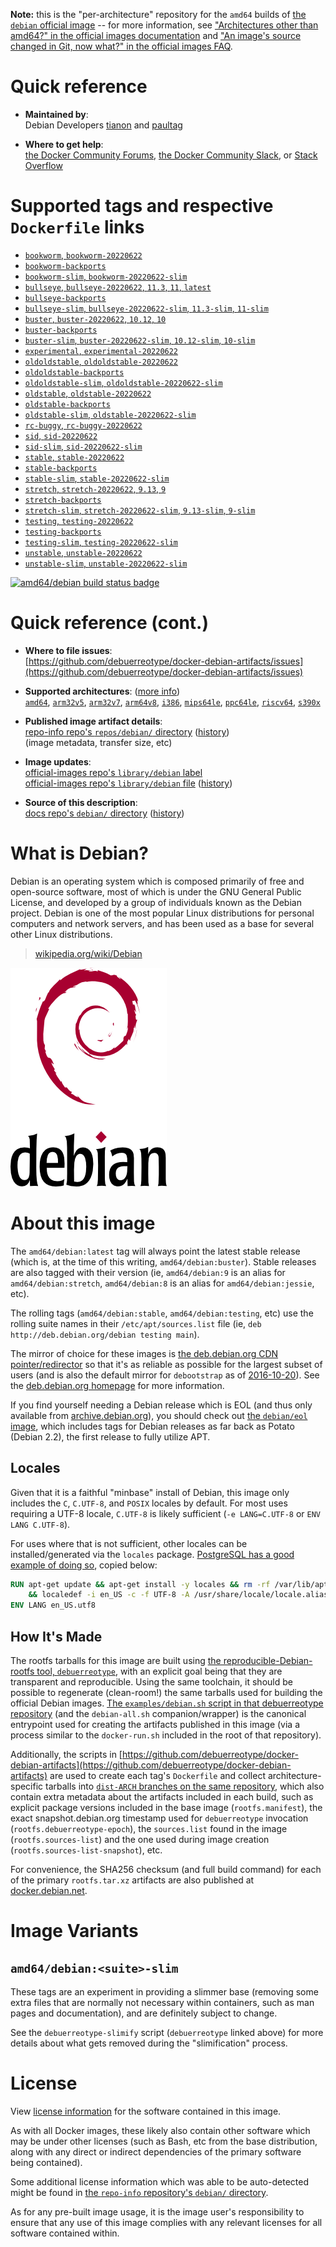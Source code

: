 <!--

********************************************************************************

WARNING:

    DO NOT EDIT "debian/README.md"

    IT IS AUTO-GENERATED

    (from the other files in "debian/" combined with a set of templates)

********************************************************************************

-->

**Note:** this is the "per-architecture" repository for the `amd64` builds of [the `debian` official image](https://hub.docker.com/_/debian) -- for more information, see ["Architectures other than amd64?" in the official images documentation](https://github.com/docker-library/official-images#architectures-other-than-amd64) and ["An image's source changed in Git, now what?" in the official images FAQ](https://github.com/docker-library/faq#an-images-source-changed-in-git-now-what).

# Quick reference

-	**Maintained by**:  
	Debian Developers [tianon](https://qa.debian.org/developer.php?login=tianon) and [paultag](https://qa.debian.org/developer.php?login=paultag)

-	**Where to get help**:  
	[the Docker Community Forums](https://forums.docker.com/), [the Docker Community Slack](https://dockr.ly/slack), or [Stack Overflow](https://stackoverflow.com/search?tab=newest&q=docker)

# Supported tags and respective `Dockerfile` links

-	[`bookworm`, `bookworm-20220622`](https://github.com/debuerreotype/docker-debian-artifacts/blob/6032f248d825fd35e8b37037b26dc332e4659c64/bookworm/Dockerfile)
-	[`bookworm-backports`](https://github.com/debuerreotype/docker-debian-artifacts/blob/6032f248d825fd35e8b37037b26dc332e4659c64/bookworm/backports/Dockerfile)
-	[`bookworm-slim`, `bookworm-20220622-slim`](https://github.com/debuerreotype/docker-debian-artifacts/blob/6032f248d825fd35e8b37037b26dc332e4659c64/bookworm/slim/Dockerfile)
-	[`bullseye`, `bullseye-20220622`, `11.3`, `11`, `latest`](https://github.com/debuerreotype/docker-debian-artifacts/blob/6032f248d825fd35e8b37037b26dc332e4659c64/bullseye/Dockerfile)
-	[`bullseye-backports`](https://github.com/debuerreotype/docker-debian-artifacts/blob/6032f248d825fd35e8b37037b26dc332e4659c64/bullseye/backports/Dockerfile)
-	[`bullseye-slim`, `bullseye-20220622-slim`, `11.3-slim`, `11-slim`](https://github.com/debuerreotype/docker-debian-artifacts/blob/6032f248d825fd35e8b37037b26dc332e4659c64/bullseye/slim/Dockerfile)
-	[`buster`, `buster-20220622`, `10.12`, `10`](https://github.com/debuerreotype/docker-debian-artifacts/blob/6032f248d825fd35e8b37037b26dc332e4659c64/buster/Dockerfile)
-	[`buster-backports`](https://github.com/debuerreotype/docker-debian-artifacts/blob/6032f248d825fd35e8b37037b26dc332e4659c64/buster/backports/Dockerfile)
-	[`buster-slim`, `buster-20220622-slim`, `10.12-slim`, `10-slim`](https://github.com/debuerreotype/docker-debian-artifacts/blob/6032f248d825fd35e8b37037b26dc332e4659c64/buster/slim/Dockerfile)
-	[`experimental`, `experimental-20220622`](https://github.com/debuerreotype/docker-debian-artifacts/blob/6032f248d825fd35e8b37037b26dc332e4659c64/experimental/Dockerfile)
-	[`oldoldstable`, `oldoldstable-20220622`](https://github.com/debuerreotype/docker-debian-artifacts/blob/6032f248d825fd35e8b37037b26dc332e4659c64/oldoldstable/Dockerfile)
-	[`oldoldstable-backports`](https://github.com/debuerreotype/docker-debian-artifacts/blob/6032f248d825fd35e8b37037b26dc332e4659c64/oldoldstable/backports/Dockerfile)
-	[`oldoldstable-slim`, `oldoldstable-20220622-slim`](https://github.com/debuerreotype/docker-debian-artifacts/blob/6032f248d825fd35e8b37037b26dc332e4659c64/oldoldstable/slim/Dockerfile)
-	[`oldstable`, `oldstable-20220622`](https://github.com/debuerreotype/docker-debian-artifacts/blob/6032f248d825fd35e8b37037b26dc332e4659c64/oldstable/Dockerfile)
-	[`oldstable-backports`](https://github.com/debuerreotype/docker-debian-artifacts/blob/6032f248d825fd35e8b37037b26dc332e4659c64/oldstable/backports/Dockerfile)
-	[`oldstable-slim`, `oldstable-20220622-slim`](https://github.com/debuerreotype/docker-debian-artifacts/blob/6032f248d825fd35e8b37037b26dc332e4659c64/oldstable/slim/Dockerfile)
-	[`rc-buggy`, `rc-buggy-20220622`](https://github.com/debuerreotype/docker-debian-artifacts/blob/6032f248d825fd35e8b37037b26dc332e4659c64/rc-buggy/Dockerfile)
-	[`sid`, `sid-20220622`](https://github.com/debuerreotype/docker-debian-artifacts/blob/6032f248d825fd35e8b37037b26dc332e4659c64/sid/Dockerfile)
-	[`sid-slim`, `sid-20220622-slim`](https://github.com/debuerreotype/docker-debian-artifacts/blob/6032f248d825fd35e8b37037b26dc332e4659c64/sid/slim/Dockerfile)
-	[`stable`, `stable-20220622`](https://github.com/debuerreotype/docker-debian-artifacts/blob/6032f248d825fd35e8b37037b26dc332e4659c64/stable/Dockerfile)
-	[`stable-backports`](https://github.com/debuerreotype/docker-debian-artifacts/blob/6032f248d825fd35e8b37037b26dc332e4659c64/stable/backports/Dockerfile)
-	[`stable-slim`, `stable-20220622-slim`](https://github.com/debuerreotype/docker-debian-artifacts/blob/6032f248d825fd35e8b37037b26dc332e4659c64/stable/slim/Dockerfile)
-	[`stretch`, `stretch-20220622`, `9.13`, `9`](https://github.com/debuerreotype/docker-debian-artifacts/blob/6032f248d825fd35e8b37037b26dc332e4659c64/stretch/Dockerfile)
-	[`stretch-backports`](https://github.com/debuerreotype/docker-debian-artifacts/blob/6032f248d825fd35e8b37037b26dc332e4659c64/stretch/backports/Dockerfile)
-	[`stretch-slim`, `stretch-20220622-slim`, `9.13-slim`, `9-slim`](https://github.com/debuerreotype/docker-debian-artifacts/blob/6032f248d825fd35e8b37037b26dc332e4659c64/stretch/slim/Dockerfile)
-	[`testing`, `testing-20220622`](https://github.com/debuerreotype/docker-debian-artifacts/blob/6032f248d825fd35e8b37037b26dc332e4659c64/testing/Dockerfile)
-	[`testing-backports`](https://github.com/debuerreotype/docker-debian-artifacts/blob/6032f248d825fd35e8b37037b26dc332e4659c64/testing/backports/Dockerfile)
-	[`testing-slim`, `testing-20220622-slim`](https://github.com/debuerreotype/docker-debian-artifacts/blob/6032f248d825fd35e8b37037b26dc332e4659c64/testing/slim/Dockerfile)
-	[`unstable`, `unstable-20220622`](https://github.com/debuerreotype/docker-debian-artifacts/blob/6032f248d825fd35e8b37037b26dc332e4659c64/unstable/Dockerfile)
-	[`unstable-slim`, `unstable-20220622-slim`](https://github.com/debuerreotype/docker-debian-artifacts/blob/6032f248d825fd35e8b37037b26dc332e4659c64/unstable/slim/Dockerfile)

[![amd64/debian build status badge](https://img.shields.io/jenkins/s/https/doi-janky.infosiftr.net/job/multiarch/job/amd64/job/debian.svg?label=amd64/debian%20%20build%20job)](https://doi-janky.infosiftr.net/job/multiarch/job/amd64/job/debian/)

# Quick reference (cont.)

-	**Where to file issues**:  
	[https://github.com/debuerreotype/docker-debian-artifacts/issues](https://github.com/debuerreotype/docker-debian-artifacts/issues)

-	**Supported architectures**: ([more info](https://github.com/docker-library/official-images#architectures-other-than-amd64))  
	[`amd64`](https://hub.docker.com/r/amd64/debian/), [`arm32v5`](https://hub.docker.com/r/arm32v5/debian/), [`arm32v7`](https://hub.docker.com/r/arm32v7/debian/), [`arm64v8`](https://hub.docker.com/r/arm64v8/debian/), [`i386`](https://hub.docker.com/r/i386/debian/), [`mips64le`](https://hub.docker.com/r/mips64le/debian/), [`ppc64le`](https://hub.docker.com/r/ppc64le/debian/), [`riscv64`](https://hub.docker.com/r/riscv64/debian/), [`s390x`](https://hub.docker.com/r/s390x/debian/)

-	**Published image artifact details**:  
	[repo-info repo's `repos/debian/` directory](https://github.com/docker-library/repo-info/blob/master/repos/debian) ([history](https://github.com/docker-library/repo-info/commits/master/repos/debian))  
	(image metadata, transfer size, etc)

-	**Image updates**:  
	[official-images repo's `library/debian` label](https://github.com/docker-library/official-images/issues?q=label%3Alibrary%2Fdebian)  
	[official-images repo's `library/debian` file](https://github.com/docker-library/official-images/blob/master/library/debian) ([history](https://github.com/docker-library/official-images/commits/master/library/debian))

-	**Source of this description**:  
	[docs repo's `debian/` directory](https://github.com/docker-library/docs/tree/master/debian) ([history](https://github.com/docker-library/docs/commits/master/debian))

# What is Debian?

Debian is an operating system which is composed primarily of free and open-source software, most of which is under the GNU General Public License, and developed by a group of individuals known as the Debian project. Debian is one of the most popular Linux distributions for personal computers and network servers, and has been used as a base for several other Linux distributions.

> [wikipedia.org/wiki/Debian](https://en.wikipedia.org/wiki/Debian)

![logo](https://raw.githubusercontent.com/docker-library/docs/b449be7df57e9ed9086bb5821bfb5d6cdc5d67a4/debian/logo.png)

# About this image

The `amd64/debian:latest` tag will always point the latest stable release (which is, at the time of this writing, `amd64/debian:buster`). Stable releases are also tagged with their version (ie, `amd64/debian:9` is an alias for `amd64/debian:stretch`, `amd64/debian:8` is an alias for `amd64/debian:jessie`, etc).

The rolling tags (`amd64/debian:stable`, `amd64/debian:testing`, etc) use the rolling suite names in their `/etc/apt/sources.list` file (ie, `deb http://deb.debian.org/debian testing main`).

The mirror of choice for these images is [the deb.debian.org CDN pointer/redirector](https://deb.debian.org) so that it's as reliable as possible for the largest subset of users (and is also the default mirror for `debootstrap` as of [2016-10-20](https://anonscm.debian.org/cgit/d-i/debootstrap.git/commit/?id=9e8bc60ad1ccf3a25ce7890526b70059f3e770de)). See the [deb.debian.org homepage](https://deb.debian.org) for more information.

If you find yourself needing a Debian release which is EOL (and thus only available from [archive.debian.org](http://archive.debian.org)), you should check out [the `debian/eol` image](https://hub.docker.com/r/debian/eol/), which includes tags for Debian releases as far back as Potato (Debian 2.2), the first release to fully utilize APT.

## Locales

Given that it is a faithful "minbase" install of Debian, this image only includes the `C`, `C.UTF-8`, and `POSIX` locales by default. For most uses requiring a UTF-8 locale, `C.UTF-8` is likely sufficient (`-e LANG=C.UTF-8` or `ENV LANG C.UTF-8`).

For uses where that is not sufficient, other locales can be installed/generated via the `locales` package. [PostgreSQL has a good example of doing so](https://github.com/docker-library/postgres/blob/69bc540ecfffecce72d49fa7e4a46680350037f9/9.6/Dockerfile#L21-L24), copied below:

```dockerfile
RUN apt-get update && apt-get install -y locales && rm -rf /var/lib/apt/lists/* \
	&& localedef -i en_US -c -f UTF-8 -A /usr/share/locale/locale.alias en_US.UTF-8
ENV LANG en_US.utf8
```

## How It's Made

The rootfs tarballs for this image are built using [the reproducible-Debian-rootfs tool, `debuerreotype`](https://github.com/debuerreotype/debuerreotype), with an explicit goal being that they are transparent and reproducible. Using the same toolchain, it should be possible to regenerate (clean-room!) the same tarballs used for building the official Debian images. [The `examples/debian.sh` script in that debuerreotype repository](https://github.com/debuerreotype/debuerreotype/blob/master/examples/debian.sh) (and the `debian-all.sh` companion/wrapper) is the canonical entrypoint used for creating the artifacts published in this image (via a process similar to the `docker-run.sh` included in the root of that repository).

Additionally, the scripts in [https://github.com/debuerreotype/docker-debian-artifacts](https://github.com/debuerreotype/docker-debian-artifacts) are used to create each tag's `Dockerfile` and collect architecture-specific tarballs into [`dist-ARCH` branches on the same repository](https://github.com/debuerreotype/docker-debian-artifacts/branches), which also contain extra metadata about the artifacts included in each build, such as explicit package versions included in the base image (`rootfs.manifest`), the exact snapshot.debian.org timestamp used for `debuerreotype` invocation (`rootfs.debuerreotype-epoch`), the `sources.list` found in the image (`rootfs.sources-list`) and the one used during image creation (`rootfs.sources-list-snapshot`), etc.

For convenience, the SHA256 checksum (and full build command) for each of the primary `rootfs.tar.xz` artifacts are also published at [docker.debian.net](https://docker.debian.net/).

# Image Variants

## `amd64/debian:<suite>-slim`

These tags are an experiment in providing a slimmer base (removing some extra files that are normally not necessary within containers, such as man pages and documentation), and are definitely subject to change.

See the `debuerreotype-slimify` script (`debuerreotype` linked above) for more details about what gets removed during the "slimification" process.

# License

View [license information](https://www.debian.org/social_contract#guidelines) for the software contained in this image.

As with all Docker images, these likely also contain other software which may be under other licenses (such as Bash, etc from the base distribution, along with any direct or indirect dependencies of the primary software being contained).

Some additional license information which was able to be auto-detected might be found in [the `repo-info` repository's `debian/` directory](https://github.com/docker-library/repo-info/tree/master/repos/debian).

As for any pre-built image usage, it is the image user's responsibility to ensure that any use of this image complies with any relevant licenses for all software contained within.
